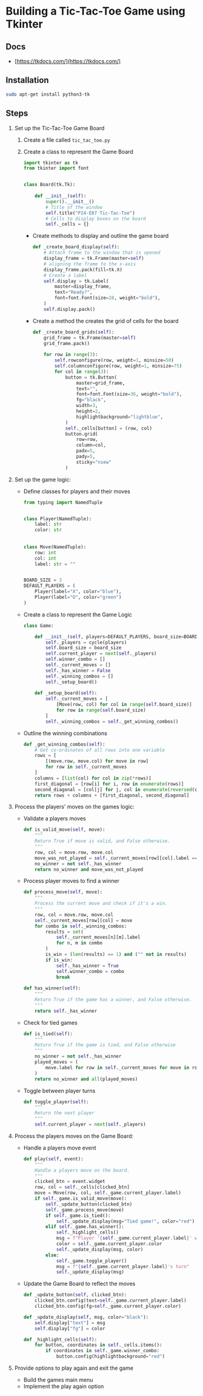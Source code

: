 # Building a Tic-Tac-Toe Game using Tkinter

## Docs

- [https://tkdocs.com/](https://tkdocs.com/)

## Installation

```bash
sudo apt-get install python3-tk
```

## Steps

1. Set up the Tic-Tac-Toe Game Board

    1. Create a file called `tic_tac_toe.py`
    2. Create a class to represent the Game Board

        ```python
        import tkinter as tk 
        from tkinter import font


        class Board(tk.Tk):
            
            def __init__(self):
                super().__init__()
                # Title of the window
                self.title("P24-E07 Tic-Tac-Toe")
                # Cells to display boxes on the board
                self._cells = {}
        ```

        - Create methods to display and outline the game board

            ```python
            def _create_board_display(self):
                # Attach frame to the window that is opened
                display_frame = tk.Frame(master=self)
                # aligning the frame to the x-axis
                display_frame.pack(fill=tk.X)
                # Create a label
                self.display = tk.Label(
                    master=display_frame,
                    text="Ready?",
                    font=font.Font(size=28, weight="bold"),
                )
                self.display.pack()
            ```

        - Create a method the creates the grid of cells for the board

            ```python
            def _create_board_grids(self):
                grid_frame = tk.Frame(master=self)
                grid_frame.pack()
                
                for row in range(3):
                    self.rowconfigure(row, weight=1, minsize=50)
                    self.columnconfigure(row, weight=1, minsize=75)
                    for col in range(3):
                        button = tk.Button(
                            master=grid_frame,
                            text="",
                            font=font.Font(size=36, weight="bold"),
                            fg="black",
                            width=3,
                            height=2,
                            highlightbackground="lightblue",
                        )
                        self._cells[button] = (row, col)
                        button.grid(
                            row=row,
                            column=col,
                            padx=5,
                            pady=5,
                            sticky="nsew"
                        )
            ```

2. Set up the game logic:
    - Define classes for players and their moves

        ```python
        from typing import NamedTuple


        class Player(NamedTuple):
            label: str
            color: str
            
            
        class Move(NamedTuple):
            row: int
            col: int
            label: str = ""


        BOARD_SIZE = 3
        DEFAULT_PLAYERS = (
            Player(label="X", color="blue"),
            Player(label="O", color="green")
        )
        ```

    - Create a class to represent the Game Logic

        ```python
        class Game:
    
            def __init__(self, players=DEFAULT_PLAYERS, board_size=BOARD_SIZE):
                self._players = cycle(players)
                self.board_size = board_size
                self.current_player = next(self._players)
                self.winner_combo = []
                self._current_moves = []
                self._has_winner = False
                self._winning_combos = []
                self._setup_board()
                
            def _setup_board(self):
                self._current_moves = [
                    [Move(row, col) for col in range(self.board_size)] 
                    for row in range(self.board_size)
                ]
                self._winning_combos = self._get_winning_combos()
        ```

    - Outline the winning combinations

        ```python
        def _get_winning_combos(self):
            # Get co-ordinates of all rows into one variable
            rows = [
                [(move.row, move.col) for move in row]
                for row in self._current_moves
            ]
            columns = [list(col) for col in zip(*rows)]
            first_diagonal = [row[i] for i, row in enumerate(rows)]
            second_diagonal = [col[j] for j, col in enumerate(reversed(columns))]
            return rows + columns + [first_diagonal, second_diagonal]  
        ```

3. Process the players' moves on the games logic:
    - Validate a players moves

        ```python
        def is_valid_move(self, move):
            """ 
            Return True if move is valid, and False otherwise.
            """
            row, col = move.row, move.col
            move_was_not_played = self._current_moves[row][col].label == ""
            no_winner = not self._has_winner
            return no_winner and move_was_not_played
        ```

    - Process player moves to find a winner

        ```python
        def process_move(self, move):
            """ 
            Process the current move and check if it's a win.
            """
            row, col = move.row, move.col 
            self._current_moves[row][col] = move
            for combo in self._winning_combos:
                results = set(
                    self._current_moves[n][m].label
                    for n, m in combo
                )
                is_win = (len(results) == 1) and ("" not in results)
                if is_win:
                    self._has_winner = True
                    self.winner_combo = combo
                    break
                
        def has_winner(self):
            """ 
            Return True if the game has a winner, and False otherwise.
            """
            return self._has_winner
        ```

    - Check for tied games

        ```python
        def is_tied(self):
            """ 
            Return True if the game is tied, and False otherwise
            """
            no_winner = not self._has_winner
            played_moves = (
                move.label for row in self._current_moves for move in row
            )
            return no_winner and all(played_moves)
        ```

    - Toggle between player turns

        ```python
        def toggle_player(self):
            """ 
            Return the next player
            """
            self.current_player = next(self._players)
        ```

4. Process the players moves on the Game Board:
    - Handle a players move event

        ```python
        def play(self, event):
            """ 
            Handle a players move on the board.
            """
            clicked_btn = event.widget
            row, col = self._cells[clicked_btn]
            move = Move(row, col, self._game.current_player.label)
            if self._game.is_valid_move(move):
                self._update_button(clicked_btn)
                self._game.process_move(move)
                if self._game.is_tied():
                    self._update_display(msg="Tied game!", color="red")
                elif self._game.has_winner():
                    self._highlight_cells()
                    msg = f"Player '{self._game.current_player.label}' won!"
                    color = self._game.current_player.color
                    self._update_display(msg, color)
                else:
                    self._game.toggle_player()
                    msg = f"{self._game.current_player.label}'s turn"
                    self._update_display(msg)
        ```

    - Update the Game Board to reflect the moves

        ```python
        def _update_button(self, clicked_btn):
            clicked_btn.config(text=self._game.current_player.label)
            clicked_btn.config(fg=self._game.current_player.color)
        
        def _update_display(self, msg, color="black"):
            self.display["text"] = msg
            self.display["fg"] = color

        def _highlight_cells(self):
            for button, coordinates in self._cells.items():
                if coordinates in self._game.winner_combo:
                    button.config(highlightbackground="red")
        ```

5. Provide options to play again and exit the game
    - Build the games main menu
    - Implement the play again option